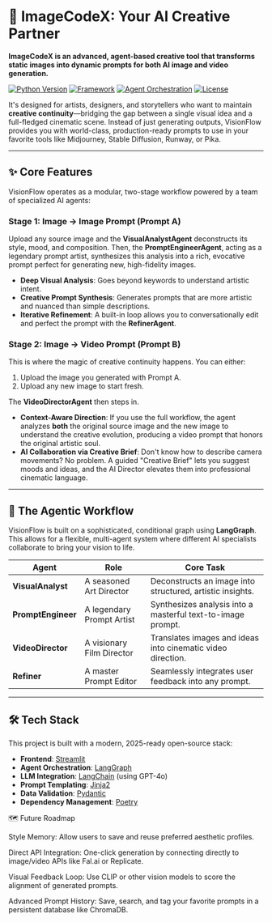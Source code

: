 # 🎨 ImageCodeX: Your AI Creative Partner

**ImageCodeX is an advanced, agent-based creative tool that transforms static images into dynamic prompts for both AI image and video generation.**

[![Python Version](https://img.shields.io/badge/Python-3.10+-blue.svg)](https://www.python.org/downloads/)
[![Framework](https://img.shields.io/badge/Framework-Streamlit-FF4B4B)](https://streamlit.io)
[![Agent Orchestration](https://img.shields.io/badge/Agents-LangGraph-E86F2C)](https://langchain.com)
[![License](https://img.shields.io/badge/License-MIT-green.svg)](https://opensource.org/licenses/MIT)

It's designed for artists, designers, and storytellers who want to maintain **creative continuity**—bridging the gap between a single visual idea and a full-fledged cinematic scene. Instead of just generating outputs, VisionFlow provides you with world-class, production-ready prompts to use in your favorite tools like Midjourney, Stable Diffusion, Runway, or Pika.

---

## ✨ Core Features

VisionFlow operates as a modular, two-stage workflow powered by a team of specialized AI agents:

### **Stage 1: Image → Image Prompt (Prompt A)**
Upload any source image and the **VisualAnalystAgent** deconstructs its style, mood, and composition. Then, the **PromptEngineerAgent**, acting as a legendary prompt artist, synthesizes this analysis into a rich, evocative prompt perfect for generating new, high-fidelity images.

*   **Deep Visual Analysis**: Goes beyond keywords to understand artistic intent.
*   **Creative Prompt Synthesis**: Generates prompts that are more artistic and nuanced than simple descriptions.
*   **Iterative Refinement**: A built-in loop allows you to conversationally edit and perfect the prompt with the **RefinerAgent**.

### **Stage 2: Image → Video Prompt (Prompt B)**
This is where the magic of creative continuity happens. You can either:
1.  Upload the image you generated with Prompt A.
2.  Upload any new image to start fresh.

The **VideoDirectorAgent** then steps in.
*   **Context-Aware Direction**: If you use the full workflow, the agent analyzes **both** the original source image and the new image to understand the creative evolution, producing a video prompt that honors the original artistic soul.
*   **AI Collaboration via Creative Brief**: Don't know how to describe camera movements? No problem. A guided "Creative Brief" lets you suggest moods and ideas, and the AI Director elevates them into professional cinematic language.

---

## 🚀 The Agentic Workflow

VisionFlow is built on a sophisticated, conditional graph using **LangGraph**. This allows for a flexible, multi-agent system where different AI specialists collaborate to bring your vision to life.

| Agent                 | Role                                                                        | Core Task                                                   |
| --------------------- | --------------------------------------------------------------------------- | ----------------------------------------------------------- |
| **VisualAnalyst**     | A seasoned Art Director                                                     | Deconstructs an image into structured, artistic insights.   |
| **PromptEngineer**    | A legendary Prompt Artist                                                   | Synthesizes analysis into a masterful text-to-image prompt. |
| **VideoDirector**     | A visionary Film Director                                                   | Translates images and ideas into cinematic video direction. |
| **Refiner**           | A master Prompt Editor                                                      | Seamlessly integrates user feedback into any prompt.        |

---

## 🛠️ Tech Stack

This project is built with a modern, 2025-ready open-source stack:

*   **Frontend**: [Streamlit](https://streamlit.io/)
*   **Agent Orchestration**: [LangGraph](https://github.com/langchain-ai/langgraph)
*   **LLM Integration**: [LangChain](https://www.langchain.com/) (using GPT-4o)
*   **Prompt Templating**: [Jinja2](https://jinja.palletsprojects.com/)
*   **Data Validation**: [Pydantic](https://pydantic.dev/)
*   **Dependency Management**: [Poetry](https://python-poetry.org/)


🗺️ Future Roadmap

Style Memory: Allow users to save and reuse preferred aesthetic profiles.

Direct API Integration: One-click generation by connecting directly to image/video APIs like Fal.ai or Replicate.

Visual Feedback Loop: Use CLIP or other vision models to score the alignment of generated prompts.

Advanced Prompt History: Save, search, and tag your favorite prompts in a persistent database like ChromaDB.
